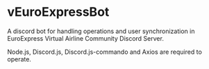 # vEuroExpressBot
A discord bot for handling operations and user synchronization in EuroExpress Virtual Airline Community Discord Server.

Node.js, Discord.js, Discord.js-commando and Axios are required to operate.
